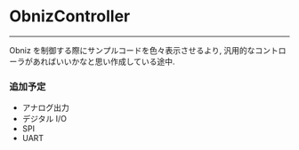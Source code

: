 # ObnizController
---
Obniz を制御する際にサンプルコードを色々表示させるより, 汎用的なコントローラがあればいいかなと思い作成している途中.

### 追加予定
* アナログ出力
* デジタル I/O
* SPI
* UART
